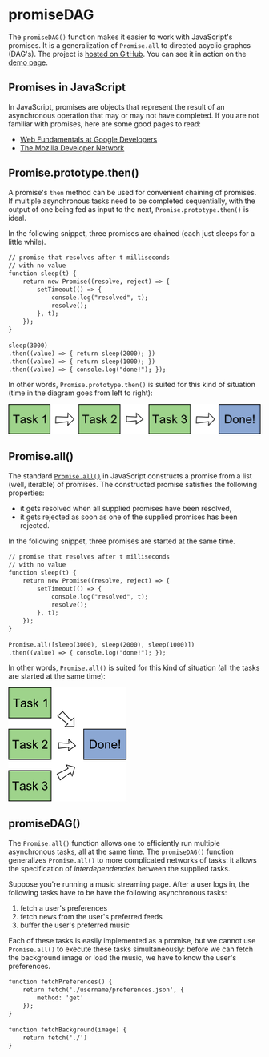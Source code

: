 # promiseDAG

The `promiseDAG()` function makes it easier to work with JavaScript's promises.
It is a generalization of <code>Promise.all</code> to directed acyclic graphcs (DAG's).
The project is <a href="https://github.com/daanmichiels/promiseDAG">hosted on GitHub</a>.
You can see it in action on the <a href="demo/">demo page</a>.


## Promises in JavaScript

In JavaScript, promises are objects that represent the result of an asynchronous operation
that may or may not have completed.
If you are not familiar with promises, here are some good pages to read:

- [Web Fundamentals at Google Developers](https://developers.google.com/web/fundamentals/getting-started/primers/promises)
- [The Mozilla Developer Network](https://developer.mozilla.org/en-US/docs/Web/JavaScript/Reference/Global_Objects/Promise)


## Promise.prototype.then()

A promise's `then` method can be used for convenient chaining of promises.
If multiple asynchronous tasks need to be completed sequentially,
with the output of one being fed as input to the next, `Promise.prototype.then()` is ideal.

In the following snippet, three promises are chained (each just sleeps for a little while).

~~~~
// promise that resolves after t milliseconds
// with no value
function sleep(t) {
	return new Promise((resolve, reject) => {
		setTimeout(() => {
			console.log("resolved", t);
			resolve();
		}, t);
	});
}

sleep(3000)
.then((value) => { return sleep(2000); })
.then((value) => { return sleep(1000); })
.then((value) => { console.log("done!"); });
~~~~

In other words, `Promise.prototype.then()` is suited for this kind of situation (time in the diagram goes from left to right):

![sequential](g3876.png)


## Promise.all()

The standard
[`Promise.all()`](https://developer.mozilla.org/en-US/docs/Web/JavaScript/Reference/Global_Objects/Promise/all)
in JavaScript constructs a promise from a list (well, iterable) of promises.
The constructed promise satisfies the following properties:

- it gets resolved when all supplied promises have been resolved,
- it gets rejected as soon as one of the supplied promises has been rejected.

In the following snippet, three promises are started at the same time.

~~~~
// promise that resolves after t milliseconds
// with no value
function sleep(t) {
	return new Promise((resolve, reject) => {
		setTimeout(() => {
			console.log("resolved", t);
			resolve();
		}, t);
	});
}

Promise.all([sleep(3000), sleep(2000), sleep(1000)])
.then((value) => { console.log("done!"); });
~~~~

In other words, `Promise.all()` is suited for this kind of situation (all the tasks are started at the same time):

![parallel](g3897.png)


## promiseDAG()

The `Promise.all()` function allows one to efficiently run multiple asynchronous tasks,
all at the same time.
The `promiseDAG()` function generalizes `Promise.all()` to more complicated networks of tasks: it allows the specification of _interdependencies_ between the supplied tasks.

Suppose you're running a music streaming page.
After a user logs in, the following tasks have to be have the following asynchronous tasks:

1. fetch a user's preferences
2. fetch news from the user's preferred feeds
3. buffer the user's preferred music

Each of these tasks is easily implemented as a promise, but we cannot use
`Promise.all()` to execute these tasks simultaneously: before we can fetch the
background image or load the music, we have to know the user's preferences.

~~~~
function fetchPreferences() {
	return fetch('./username/preferences.json', {
		method: 'get'
	});
}

function fetchBackground(image) {
	return fetch('./')
}

~~~~
